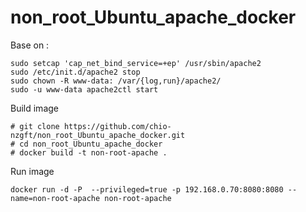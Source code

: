 # non_root_Ubuntu_apache_docker

Base on : 
```
sudo setcap 'cap_net_bind_service=+ep' /usr/sbin/apache2
sudo /etc/init.d/apache2 stop
sudo chown -R www-data: /var/{log,run}/apache2/
sudo -u www-data apache2ctl start
```

Build image

```
# git clone https://github.com/chio-nzgft/non_root_Ubuntu_apache_docker.git
# cd non_root_Ubuntu_apache_docker
# docker build -t non-root-apache .

```
Run image

```
docker run -d -P  --privileged=true -p 192.168.0.70:8080:8080 --name=non-root-apache non-root-apache
```
